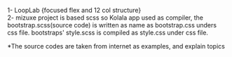 1- LoopLab {focused flex and 12 col structure} <br>
2- mizuxe project is based scss so Kolala app used as compiler, the bootstrap.scss(source code)
	is written as name as bootstrap.css unders css file.
	bootstraps' style.scss is compiled as style.css under css file.
<br>
	
	
*The source codes are taken from internet as examples, and explain topics
